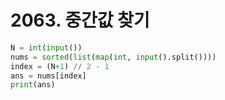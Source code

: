 # 2063. 중간값 찾기
```python
N = int(input())
nums = sorted(list(map(int, input().split())))
index = (N+1) // 2 - 1
ans = nums[index]
print(ans)
```